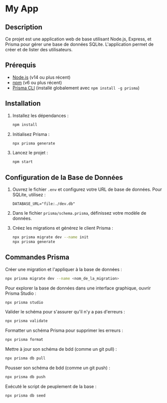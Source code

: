 # My App

## Description

Ce projet est une application web de base utilisant Node.js, Express, et Prisma pour gérer une base de données SQLite. L'application permet de créer et de lister des utilisateurs.

## Prérequis

- [Node.js](https://nodejs.org/) (v14 ou plus récent)
- [npm](https://www.npmjs.com/) (v6 ou plus récent)
- [Prisma CLI](https://www.prisma.io/docs/getting-started) (installé globalement avec `npm install -g prisma`)

## Installation

1. Installez les dépendances :

    ```bash
    npm install
    ```

2. Initialisez Prisma :

    ```bash
    npx prisma generate
    ```

3. Lancez le projet :

   ```bash
   npm start
   ```

## Configuration de la Base de Données

1. Ouvrez le fichier `.env` et configurez votre URL de base de données. Pour SQLite, utilisez :

    ```plaintext
    DATABASE_URL="file:./dev.db"
    ```

2. Dans le fichier `prisma/schema.prisma`, définissez votre modèle de données.

3. Créez les migrations et générez le client Prisma :

    ```bash
    npx prisma migrate dev --name init
    npx prisma generate
    ```
 
## Commandes Prisma

Créer une migration et l'appliquer à la base de données :

  ```bash
  npx prisma migrate dev --name <nom_de_la_migration>
  ```

Pour explorer la base de données dans une interface graphique, ouvrir Prisma Studio :

  ```bash
  npx prisma studio
  ```

Valider le schéma pour s'assurer qu'il n'y a pas d'erreurs :

  ```bash
  npx prisma validate
  ```

Formatter un schéma Prisma pour supprimer les erreurs :

  ```bash
  npx prisma format
  ```

Mettre à jour son schéma de bdd (comme un git pull) :

  ```bash
  npx prisma db pull
  ```

Pousser son schéma de bdd (comme un git push) :

  ```bash
  npx prisma db push
  ```

Exécuté le script de peuplement de la base :

  ```bash
  npx prisma db seed
  ```
